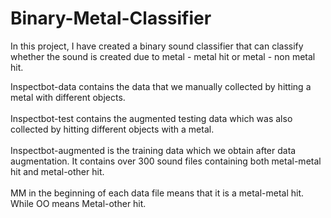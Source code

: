 # Binary-Metal-Classifier
In this project, I have created a binary sound classifier that can classify whether the sound is created due to metal - metal hit or metal - non metal hit.

Inspectbot-data contains the data that we manually collected by hitting a metal with different objects.<br><br>
Inspectbot-test contains the augmented testing data which was also collected by hitting different objects with a metal.<br><br>
Inspectbot-augmented is the training data which we obtain after data augmentation. It contains over 300 sound files containing both metal-metal hit and metal-other hit.<br><br>
MM in the beginning of each data file means that it is a metal-metal hit. While OO means Metal-other hit.
